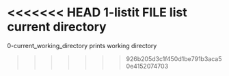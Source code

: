 <<<<<<< HEAD
1-listit FILE
list current directory
=======
0-current_working_directory prints working directory
>>>>>>> 926b205d3c1f450d1be791b3aca50e4152074703
